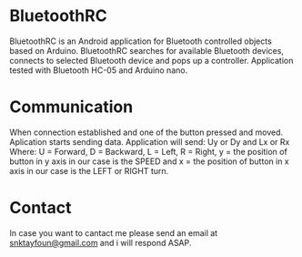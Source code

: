 # BluetoothRC
BluetoothRC is an Android application for Bluetooth controlled objects based on Arduino. BluetoothRC searches for available Bluetooth devices, connects to selected Bluetooth device and pops up a controller. Application tested with Bluetooth HC-05 and Arduino nano.

# Communication
When connection established and one of the button pressed and moved. Aplication starts sending data.
Application will send: Uy or Dy and Lx or Rx
Where: U = Forward, D = Backward, L = Left, R = Right, y = the position of button in y axis in our case is the SPEED
       and x = the position of button in x axis in our case is the LEFT or RIGHT turn.
       
# Contact
In case you want to cantact me please send an email at snktayfoun@gmail.com and i will respond ASAP.
